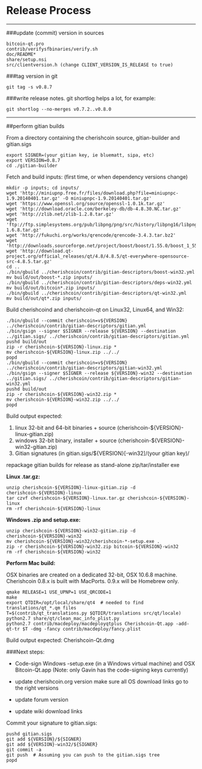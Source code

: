 Release Process
====================

* * *

###update (commit) version in sources


	bitcoin-qt.pro
	contrib/verifysfbinaries/verify.sh
	doc/README*
	share/setup.nsi
	src/clientversion.h (change CLIENT_VERSION_IS_RELEASE to true)

###tag version in git

	git tag -s v0.8.7

###write release notes. git shortlog helps a lot, for example:

	git shortlog --no-merges v0.7.2..v0.8.0

* * *

##perform gitian builds

 From a directory containing the cherishcoin source, gitian-builder and gitian.sigs
  
	export SIGNER=(your gitian key, ie bluematt, sipa, etc)
	export VERSION=0.8.7
	cd ./gitian-builder

 Fetch and build inputs: (first time, or when dependency versions change)

	mkdir -p inputs; cd inputs/
	wget 'http://miniupnp.free.fr/files/download.php?file=miniupnpc-1.9.20140401.tar.gz' -O miniupnpc-1.9.20140401.tar.gz'
	wget 'https://www.openssl.org/source/openssl-1.0.1k.tar.gz'
	wget 'http://download.oracle.com/berkeley-db/db-4.8.30.NC.tar.gz'
	wget 'http://zlib.net/zlib-1.2.8.tar.gz'
	wget 'ftp://ftp.simplesystems.org/pub/libpng/png/src/history/libpng16/libpng-1.6.8.tar.gz'
	wget 'http://fukuchi.org/works/qrencode/qrencode-3.4.3.tar.bz2'
	wget 'http://downloads.sourceforge.net/project/boost/boost/1.55.0/boost_1_55_0.tar.bz2'
	wget 'http://download.qt-project.org/official_releases/qt/4.8/4.8.5/qt-everywhere-opensource-src-4.8.5.tar.gz'
	cd ..
	./bin/gbuild ../cherishcoin/contrib/gitian-descriptors/boost-win32.yml
	mv build/out/boost-*.zip inputs/
	./bin/gbuild ../cherishcoin/contrib/gitian-descriptors/deps-win32.yml
	mv build/out/bitcoin*.zip inputs/
	./bin/gbuild ../cherishcoin/contrib/gitian-descriptors/qt-win32.yml
	mv build/out/qt*.zip inputs/

 Build cherishcoind and cherishcoin-qt on Linux32, Linux64, and Win32:
  
	./bin/gbuild --commit cherishcoin=v${VERSION} ../cherishcoin/contrib/gitian-descriptors/gitian.yml
	./bin/gsign --signer $SIGNER --release ${VERSION} --destination ../gitian.sigs/ ../cherishcoin/contrib/gitian-descriptors/gitian.yml
	pushd build/out
	zip -r cherishcoin-${VERSION}-linux.zip *
	mv cherishcoin-${VERSION}-linux.zip ../../
	popd
	./bin/gbuild --commit cherishcoin=v${VERSION} ../cherishcoin/contrib/gitian-descriptors/gitian-win32.yml
	./bin/gsign --signer $SIGNER --release ${VERSION}-win32 --destination ../gitian.sigs/ ../cherishcoin/contrib/gitian-descriptors/gitian-win32.yml
	pushd build/out
	zip -r cherishcoin-${VERSION}-win32.zip *
	mv cherishcoin-${VERSION}-win32.zip ../../
	popd

  Build output expected:

  1. linux 32-bit and 64-bit binaries + source (cherishcoin-${VERSION}-linux-gitian.zip)
  2. windows 32-bit binary, installer + source (cherishcoin-${VERSION}-win32-gitian.zip)
  3. Gitian signatures (in gitian.sigs/${VERSION}[-win32]/(your gitian key)/

repackage gitian builds for release as stand-alone zip/tar/installer exe

**Linux .tar.gz:**

	unzip cherishcoin-${VERSION}-linux-gitian.zip -d cherishcoin-${VERSION}-linux
	tar czvf cherishcoin-${VERSION}-linux.tar.gz cherishcoin-${VERSION}-linux
	rm -rf cherishcoin-${VERSION}-linux

**Windows .zip and setup.exe:**

	unzip cherishcoin-${VERSION}-win32-gitian.zip -d cherishcoin-${VERSION}-win32
	mv cherishcoin-${VERSION}-win32/cherishcoin-*-setup.exe .
	zip -r cherishcoin-${VERSION}-win32.zip bitcoin-${VERSION}-win32
	rm -rf cherishcoin-${VERSION}-win32

**Perform Mac build:**

  OSX binaries are created on a dedicated 32-bit, OSX 10.6.8 machine.
  Cherishcoin 0.8.x is built with MacPorts.  0.9.x will be Homebrew only.

	qmake RELEASE=1 USE_UPNP=1 USE_QRCODE=1
	make
	export QTDIR=/opt/local/share/qt4  # needed to find translations/qt_*.qm files
	T=$(contrib/qt_translations.py $QTDIR/translations src/qt/locale)
	python2.7 share/qt/clean_mac_info_plist.py
	python2.7 contrib/macdeploy/macdeployqtplus Cherishcoin-Qt.app -add-qt-tr $T -dmg -fancy contrib/macdeploy/fancy.plist

 Build output expected: Cherishcoin-Qt.dmg

###Next steps:

* Code-sign Windows -setup.exe (in a Windows virtual machine) and
  OSX Bitcoin-Qt.app (Note: only Gavin has the code-signing keys currently)

* update cherishcoin.org version
  make sure all OS download links go to the right versions

* update forum version

* update wiki download links

Commit your signature to gitian.sigs:

	pushd gitian.sigs
	git add ${VERSION}/${SIGNER}
	git add ${VERSION}-win32/${SIGNER}
	git commit -a
	git push  # Assuming you can push to the gitian.sigs tree
	popd


